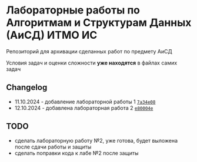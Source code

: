 # Лабораторные работы по Алгоритмам и Структурам Данных (АиСД) ИТМО ИС

Репозиторий для архивации сделанных работ по предмету АиСД

Условия задач и оценки сложности **уже находятся** в файлах самих задач

## Changelog
- 11.10.2024 - добавление лабораторной работы 1 [`7a34e08`](https://github.com/w0rl3x/Algorithms-And-Data-Structures-ITMO/commit/7a34e08aec9154ff8ea252c018d859ba32741bb8)
- 12.10.2024 - добавлена лабораторная работа 2 [`e80004e`](https://github.com/w0rl3x/Algorithms-And-Data-Structures-ITMO/commit/e80004efc1c6c4b1fb93a04e03c89b20484d3d6f)

## TODO
- сделать лабораторную работу №2, уже готова, будет выложена после сдачи работы и защиты
- сделать поправки кода к лабе №2 после защиты
